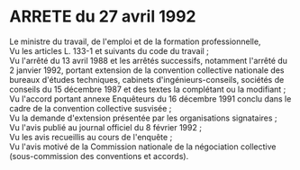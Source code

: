 # ARRETE du 27 avril 1992

Le ministre du travail, de l'emploi et de la formation professionnelle,  
 Vu les articles L. 133-1 et suivants du code du travail ;   
 Vu l'arrêté du 13 avril 1988 et les arrêtés successifs, notamment l'arrêté du 2 janvier 1992, portant extension de la convention collective nationale des bureaux d'études techniques, cabinets d'ingénieurs-conseils, sociétés de conseils du 15 décembre 1987 et des textes la complétant ou la modifiant ;  
 Vu l'accord portant annexe Enquêteurs du 16 décembre 1991 conclu dans le cadre de la convention collective susvisée ;  
 Vu la demande d'extension présentée par les organisations signataires ;  
 Vu l'avis publié au journal officiel du 8 février 1992 ;  
 Vu les avis recueillis au cours de l'enquête ;  
 Vu l'avis motivé de la Commission nationale de la négociation collective (sous-commission des conventions et accords).